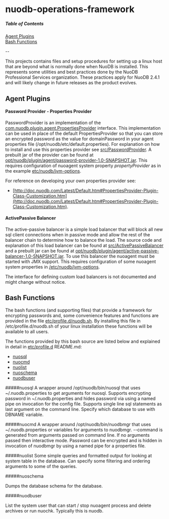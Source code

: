 # nuodb-operations-framework


##### Table of Contents  

[Agent Plugins](#agent-plugins)  
[Bash Functions](#bash-functions)  

--

This projects contains files and setup procedures for setting up a linux host that are beyond what is normally done when NuoDB is installed. This represents some utilities and best practices done by the NuoDB Professional Services organization.  These practices apply for NuoDB 2.4.1 and will likely change in future releases as the product evolves.

## Agent Plugins

#### Password Provider - Properties Provider

PasswordProvider is an implementation of the [com.nuodb.plugin.agent.PropertiesProvider](http://doc.nuodb.com/Latest/Default.htm#PropertiesProvider-Interface-Class.htm?Highlight=PropertiesProvider) interface.  This implementation can be used in place of the default PropertiesProvider so that you can store an encrypted password as the value for domainPassword in your agent properties file (/opt/nuodb/etc/default.properties).
For explanation on how to install and use this properties provider see [src/PasswordProvider](src/PasswordProvider).  A prebuilt jar of the provider can be found at [opt/nuodb/plugin/agent/password-provider-1.0-SNAPSHOT.jar](opt/nuodb/plugin/agent). This requires configuration of nuoagent system property *propertyProvider* as in the example [etc/nuodb/jvm-options](etc/nuodb). 

For reference on developing your own properties provider see:

* [http://doc.nuodb.com/Latest/Default.htm#PropertiesProvider-Plugin-Class-Customization.htm](http://doc.nuodb.com/Latest/Default.htm#PropertiesProvider-Plugin-Class-Customization.htm).

#### ActivePassive Balancer

The active-passive balancer is a simple load balancer that will block all new sql client connections when in passive mode and allow the rest of the balancer chain to determine how to balance the load.   The source code and explanation of this load balancer can be found at [src/ActivePassiveBalancer](src/ActivePassiveBalancer) and a prebuilt jar can be found at [opt/nuodb/plugin/agent/active-passive-balancer-1.0-SNAPSHOT.jar](opt/nuodb/plugin/agent).  To use this balancer the nuoagent must be started with JMX support.  This requires configuration of some nuoagent system properties in [/etc/nuodb/jvm-options](etc/nuodb).

The interface for defining custom load balancers is not documented and might change without notice.

## Bash Functions

The bash functions (and supporting files) that provide a framework for encrypting passwords and, some convenience features and functions are provided in the file [etc/profile.d/nuodb.sh](etc/profile.d).  By installing this file in /etc/profile.d/nuodb.sh of your linux installation these functions will be available to all users.

The functions provided by this bash source are listed below and explained in detail in [etc/profile.d](etc/profile.d) README.md:

* [nuosql](#nuosql)
* [nuocmd](#nuocmd)
* [nuolist](#nuolist)
* [nuoschema](#nuoschema)
* [nuodbuser](#nuodbuser)

#####nuosql
A wrapper around /opt/nuodb/bin/nuosql that uses ~/.nuodb.properties to get arguments for nuosql.  Supports encrypting password in ~/.nuodb.properties and hides password via using a named pipe on invocation for the config file. Supports single line sql statements as last argument on the command line.  Specify which database to use with DBNAME variable.


#####nuocmd
A wrapper around /opt/nuodb/bin/nuodbmgr that uses ~/.nuodb.properties or variables for arguments to nuodbmgr.  --command is generated from arguments passed on command line.  If no arguments passed then interactive mode.  Password can be encrypted and is hidden in invocation of nuodbmgr by using a named pipe for a properties file.

#####nuolist
Some simple queries and formatted output for looking at system table in the database.  Can specify some filtering and ordering arguments to some of the queries.

#####nuoschema

Dumps the database schema for the database.

#####nuodbuser

List the system user that can start / stop nuoagent process and delete archives or run nuochk.  Typically this is nuodb.
